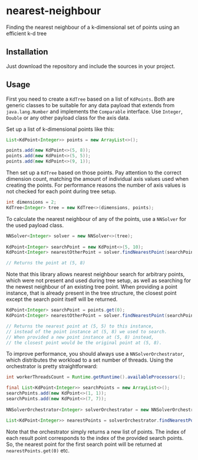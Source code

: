# nearest-neighbour
Finding the nearest neighbour of a k-dimensional set of points using an efficient k-d tree

## Installation
Just download the repository and include the sources in your project.

## Usage
First you need to create a `KdTree` based on a list of `KdPoints`. Both are generic classes to be suitable for any data payload that extends from `java.lang.Number` and implements the `Comparable` interface. Use `Integer`, `Double` or any other payload class for the axis data.

Set up a list of k-dimensional points like this:
```java
List<KdPoint<Integer>> points = new ArrayList<>();

points.add(new KdPoint<>(5, 8));
points.add(new KdPoint<>(5, 5));
points.add(new KdPoint<>(9, 1));
```

Then set up a `KdTree` based on those points. Pay attention to the correct dimension count, matching the amount of individual axis values used when creating the points. For performance reasons the number of axis values is not checked for each point during tree setup.

```java
int dimensions = 2;
KdTree<Integer> tree = new KdTree<>(dimensions, points);
```

To calculate the nearest neighbour of any of the points, use a ```NNSolver``` for the used payload class.
```java
NNSolver<Integer> solver = new NNSolver<>(tree);
		
KdPoint<Integer> searchPoint = new KdPoint<>(5, 10);
KdPoint<Integer> nearestOtherPoint = solver.findNearestPoint(searchPoint);

// Returns the point at (5, 8)
```

Note that this library  allows nearest neighbour search for arbitrary points, which were not present and used during tree setup, as well as searching for the newest neighbour of an existing tree point. When providing a point instance, that is already present in the tree structure, the closest point except the search point itself will be returned.

```java
KdPoint<Integer> searchPoint = points.get(0);
KdPoint<Integer> nearestOtherPoint = solver.findNearestPoint(searchPoint);

// Returns the nearest point at (5, 5) to this instance,
// instead of the point instance at (5, 8) we used to search.
// When provided a new point instance at (5, 8) instead,
// the closest point would be the original point at (5, 8).
```

To improve performance, you should always use a `NNSolverOrchestrator`, which distributes the workload to a set number of threads. Using the orchestrator is pretty straightforward:

```java
int workerThreadsCount = Runtime.getRuntime().availableProcessors();

final List<KdPoint<Integer>> searchPoints = new ArrayList<>();
searchPoints.add(new KdPoint<>(1, 1));
searchPoints.add(new KdPoint<>(7, 7));
    
NNSolverOrchestrator<Integer> solverOrchestrator = new NNSolverOrchestrator<>(tree, workerThreadsCount);

List<KdPoint<Integer>> nearestPoints = solverOrchestrator.findNearestPoints(searchPoints);
```

Note that the orchestrator simply returns a new list of points. The index of each result point corresponds to the index of the provided search points. So, the nearest point for the first search point will be returned at `nearestPoints.get(0)` etc.
